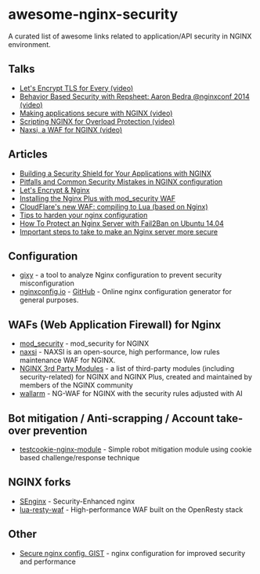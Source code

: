 # awesome-nginx-security

A curated list of awesome links related to application/API security in NGINX environment.

## Talks

- [Let's Encrypt TLS for Every (video)](https://www.youtube.com/watch?v=ac4tE4_4nU0)
- [Behavior Based Security with Repsheet: Aaron Bedra @nginxconf 2014 (video)](https://www.youtube.com/watch?v=9AyaVxzqYoA)
- [Making applications secure with NGINX (video)](https://www.youtube.com/watch?v=rNNRGDAZeKY)
- [Scripting NGINX for Overload Protection (video)](https://www.youtube.com/watch?v=uFm-tp4t2mE)
- [Naxsi, a WAF for NGINX (video)](https://www.youtube.com/watch?v=JiJHCodn_PQ)

## Articles

- [Building a Security Shield for Your Applications with NGINX](https://www.nginx.com/blog/build-application-security-shield-with-nginx-wallarm)
- [Pitfalls and Common Security Mistakes in NGINX configuration](https://www.nginx.com/resources/wiki/start/topics/tutorials/config_pitfalls/)
- [Let's Encrypt & Nginx](https://letsecure.me/secure-web-deployment-with-lets-encrypt-and-nginx/)
- [Installing the Nginx Plus with mod_security WAF](https://www.nginx.com/resources/admin-guide/nginx-plus-modsecurity-waf-installation-logging/)
- [CloudFlare's new WAF: compiling to Lua (based on Nginx)](https://blog.cloudflare.com/cloudflares-new-waf-compiling-to-lua/)
- [Tips to harden your nginx configuration](https://www.acunetix.com/blog/articles/nginx-server-security-hardening-configuration-1/#comment-16863)
- [How To Protect an Nginx Server with Fail2Ban on Ubuntu 14.04](https://www.digitalocean.com/community/tutorials/how-to-protect-an-nginx-server-with-fail2ban-on-ubuntu-14-04)
- [Important steps to take to make an Nginx server more secure](https://help.dreamhost.com/hc/en-us/articles/222784068-The-most-important-steps-to-take-to-make-an-Nginx-server-more-secure)

## Configuration

- [gixy](https://github.com/yandex/gixy/) - a tool to analyze Nginx configuration to prevent security misconfiguration
- [nginxconfig.io](https://nginxconfig.io) - [GitHub](https://github.com/valentinxxx/nginxconfig.io) - Online nginx configuration generator for general purposes.

## WAFs (Web Application Firewall) for Nginx

- [mod_security](https://github.com/SpiderLabs/ModSecurity-nginx) - mod_security for NGINX
- [naxsi](https://github.com/nbs-system/naxsi) - NAXSI is an open-source, high performance, low rules maintenance WAF for NGINX.
- [NGINX 3rd Party Modules](https://www.nginx.com/resources/wiki/modules/) -  a list of third-party modules (including security-related) for NGINX and NGINX Plus, created and maintained by members of the NGINX community
- [wallarm](https://wallarm.com) - NG-WAF for NGINX with the security rules adjusted with AI


## Bot mitigation / Anti-scrapping / Account take-over prevention 

- [testcookie-nginx-module](https://github.com/kyprizel/testcookie-nginx-module) - Simple robot mitigation module using cookie based challenge/response technique 

## NGINX forks

- [SEnginx](https://github.com/NeusoftSecurity/SEnginx) - Security-Enhanced nginx
- [lua-resty-waf](https://github.com/p0pr0ck5/lua-resty-waf) - High-performance WAF built on the OpenResty stack

## Other

- [Secure nginx config. GIST](https://gist.github.com/plentz/6737338) - nginx configuration for improved security and performance

